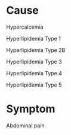 # Cause

Hypercalcemia

Hyperlipidemia Type 1

Hyperlipidemia Type 2B

Hyperlipidemia Type 3

Hyperlipidemia Type 4

Hyperlipidemia Type 5

# Symptom

Abdominal pain
